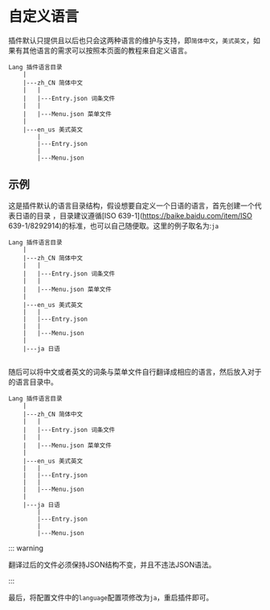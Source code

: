 # 自定义语言

插件默认只提供且以后也只会这两种语言的维护与支持，即`简体中文`，`美式英文`，如果有其他语言的需求可以按照本页面的教程来自定义语言。

```
Lang 插件语言目录
    |
    |---zh_CN 简体中文
    |   |
    |   |---Entry.json 词条文件
    |   |
    |   |---Menu.json 菜单文件
    |
    |---en_us 美式英文
        |
        |---Entry.json
        |
        |---Menu.json
```



## 示例 

这是插件默认的语言目录结构，假设想要自定义一个日语的语言，首先创建一个代表日语的目录 ，目录建议遵循[ISO 639-1](https://baike.baidu.com/item/ISO 639-1/8292914)的标准，也可以自己随便取。这里的例子取名为:`ja`

```
Lang 插件语言目录
    |
    |---zh_CN 简体中文
    |   |
    |   |---Entry.json 词条文件
    |   |
    |   |---Menu.json 菜单文件
    |
    |---en_us 美式英文
    |   |
    |   |---Entry.json
    |   |
    |   |---Menu.json
    |
    |---ja 日语
 
```

随后可以将中文或者英文的词条与菜单文件自行翻译成相应的语言，然后放入对于的语言目录中。

```
Lang 插件语言目录
    |
    |---zh_CN 简体中文
    |   |
    |   |---Entry.json 词条文件
    |   |
    |   |---Menu.json 菜单文件
    |
    |---en_us 美式英文
    |   |
    |   |---Entry.json
    |   |
    |   |---Menu.json
    |
    |---ja 日语
        |
        |---Entry.json
        |
        |---Menu.json
```

::: warning

翻译过后的文件必须保持JSON结构不变，并且不违法JSON语法。

:::

最后，将配置文件中的`language`配置项修改为`ja`，重启插件即可。